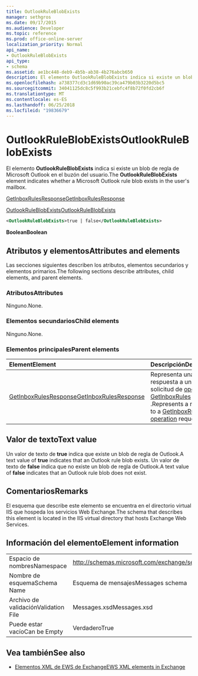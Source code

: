 ```yaml
---
title: OutlookRuleBlobExists
manager: sethgros
ms.date: 09/17/2015
ms.audience: Developer
ms.topic: reference
ms.prod: office-online-server
localization_priority: Normal
api_name:
- OutlookRuleBlobExists
api_type:
- schema
ms.assetid: ae1bc448-deb9-4b5b-ab38-4b276abcb650
description: El elemento OutlookRuleBlobExists indica si existe un blob de regla de Microsoft Outlook en el buzón del usuario.
ms.openlocfilehash: a738377cd3c1d69b90ac39ca479b03b3220d5bc5
ms.sourcegitcommit: 34041125dc8c5f993b21cebfc4f8b72f0fd2cb6f
ms.translationtype: MT
ms.contentlocale: es-ES
ms.lasthandoff: 06/25/2018
ms.locfileid: "19836679"
---
```

# <a name="outlookruleblobexists"></a><span data-ttu-id="ab46f-103">OutlookRuleBlobExists</span><span class="sxs-lookup"><span data-stu-id="ab46f-103">OutlookRuleBlobExists</span></span>

<span data-ttu-id="ab46f-104">El elemento **OutlookRuleBlobExists** indica si existe un blob de regla de Microsoft Outlook en el buzón del usuario.</span><span class="sxs-lookup"><span data-stu-id="ab46f-104">The **OutlookRuleBlobExists** element indicates whether a Microsoft Outlook rule blob exists in the user's mailbox.</span></span> 
  
[<span data-ttu-id="ab46f-105">GetInboxRulesResponse</span><span class="sxs-lookup"><span data-stu-id="ab46f-105">GetInboxRulesResponse</span></span>](getinboxrulesresponse.md)
  
[<span data-ttu-id="ab46f-106">OutlookRuleBlobExists</span><span class="sxs-lookup"><span data-stu-id="ab46f-106">OutlookRuleBlobExists</span></span>](outlookruleblobexists.md)
  
```XML
<OutlookRuleBlobExists>true | false</OutlookRuleBlobExists>
```

 <span data-ttu-id="ab46f-107">**Boolean**</span><span class="sxs-lookup"><span data-stu-id="ab46f-107">**Boolean**</span></span>
## <a name="attributes-and-elements"></a><span data-ttu-id="ab46f-108">Atributos y elementos</span><span class="sxs-lookup"><span data-stu-id="ab46f-108">Attributes and elements</span></span>

<span data-ttu-id="ab46f-109">Las secciones siguientes describen los atributos, elementos secundarios y elementos primarios.</span><span class="sxs-lookup"><span data-stu-id="ab46f-109">The following sections describe attributes, child elements, and parent elements.</span></span>
  
### <a name="attributes"></a><span data-ttu-id="ab46f-110">Atributos</span><span class="sxs-lookup"><span data-stu-id="ab46f-110">Attributes</span></span>

<span data-ttu-id="ab46f-111">Ninguno.</span><span class="sxs-lookup"><span data-stu-id="ab46f-111">None.</span></span>
  
### <a name="child-elements"></a><span data-ttu-id="ab46f-112">Elementos secundarios</span><span class="sxs-lookup"><span data-stu-id="ab46f-112">Child elements</span></span>

<span data-ttu-id="ab46f-113">Ninguno.</span><span class="sxs-lookup"><span data-stu-id="ab46f-113">None.</span></span>
  
### <a name="parent-elements"></a><span data-ttu-id="ab46f-114">Elementos principales</span><span class="sxs-lookup"><span data-stu-id="ab46f-114">Parent elements</span></span>

|<span data-ttu-id="ab46f-115">**Element**</span><span class="sxs-lookup"><span data-stu-id="ab46f-115">**Element**</span></span>|<span data-ttu-id="ab46f-116">**Descripción**</span><span class="sxs-lookup"><span data-stu-id="ab46f-116">**Description**</span></span>|
|:-----|:-----|
|[<span data-ttu-id="ab46f-117">GetInboxRulesResponse</span><span class="sxs-lookup"><span data-stu-id="ab46f-117">GetInboxRulesResponse</span></span>](getinboxrulesresponse.md) <br/> |<span data-ttu-id="ab46f-118">Representa una respuesta a una solicitud de [operación GetInboxRules](getinboxrules-operation.md) .</span><span class="sxs-lookup"><span data-stu-id="ab46f-118">Represents a response to a [GetInboxRules operation](getinboxrules-operation.md) request.</span></span>  <br/> |
   
## <a name="text-value"></a><span data-ttu-id="ab46f-119">Valor de texto</span><span class="sxs-lookup"><span data-stu-id="ab46f-119">Text value</span></span>

<span data-ttu-id="ab46f-120">Un valor de texto de **true** indica que existe un blob de regla de Outlook.</span><span class="sxs-lookup"><span data-stu-id="ab46f-120">A text value of **true** indicates that an Outlook rule blob exists.</span></span> <span data-ttu-id="ab46f-121">Un valor de texto de **false** indica que no existe un blob de regla de Outlook.</span><span class="sxs-lookup"><span data-stu-id="ab46f-121">A text value of **false** indicates that an Outlook rule blob does not exist.</span></span> 
  
## <a name="remarks"></a><span data-ttu-id="ab46f-122">Comentarios</span><span class="sxs-lookup"><span data-stu-id="ab46f-122">Remarks</span></span>

<span data-ttu-id="ab46f-123">El esquema que describe este elemento se encuentra en el directorio virtual IIS que hospeda los servicios Web Exchange.</span><span class="sxs-lookup"><span data-stu-id="ab46f-123">The schema that describes this element is located in the IIS virtual directory that hosts Exchange Web Services.</span></span>
  
## <a name="element-information"></a><span data-ttu-id="ab46f-124">Información del elemento</span><span class="sxs-lookup"><span data-stu-id="ab46f-124">Element information</span></span>

|||
|:-----|:-----|
|<span data-ttu-id="ab46f-125">Espacio de nombres</span><span class="sxs-lookup"><span data-stu-id="ab46f-125">Namespace</span></span>  <br/> |http://schemas.microsoft.com/exchange/services/2006/messages  <br/> |
|<span data-ttu-id="ab46f-126">Nombre de esquema</span><span class="sxs-lookup"><span data-stu-id="ab46f-126">Schema Name</span></span>  <br/> |<span data-ttu-id="ab46f-127">Esquema de mensajes</span><span class="sxs-lookup"><span data-stu-id="ab46f-127">Messages schema</span></span>  <br/> |
|<span data-ttu-id="ab46f-128">Archivo de validación</span><span class="sxs-lookup"><span data-stu-id="ab46f-128">Validation File</span></span>  <br/> |<span data-ttu-id="ab46f-129">Messages.xsd</span><span class="sxs-lookup"><span data-stu-id="ab46f-129">Messages.xsd</span></span>  <br/> |
|<span data-ttu-id="ab46f-130">Puede estar vacío</span><span class="sxs-lookup"><span data-stu-id="ab46f-130">Can be Empty</span></span>  <br/> |<span data-ttu-id="ab46f-131">Verdadero</span><span class="sxs-lookup"><span data-stu-id="ab46f-131">True</span></span>  <br/> |
   
## <a name="see-also"></a><span data-ttu-id="ab46f-132">Vea también</span><span class="sxs-lookup"><span data-stu-id="ab46f-132">See also</span></span>



- [<span data-ttu-id="ab46f-133">Elementos XML de EWS de Exchange</span><span class="sxs-lookup"><span data-stu-id="ab46f-133">EWS XML elements in Exchange</span></span>](ews-xml-elements-in-exchange.md)

